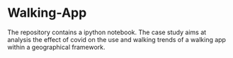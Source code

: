 # Walking-App
The repository contains a ipython notebook.
The case study aims at analysis the effect of covid on the use and walking trends of a walking app within a geographical framework.
